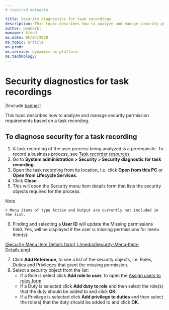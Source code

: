 ```yaml
---
# required metadata

title: Security diagnostics for task recordings
description: This topic describes how to analyze and manage security permission requirements based on a task recording.
author: peakerbl
manager: kfend
ms.date: 05/04/2020
ms.topic: article
ms.prod: 
ms.service: dynamics-ax-platform
ms.technology: 
---
```


# Security diagnostics for task recordings

[!include [banner](../../includes/banner.md)]

This topic describes how to analyze and manage security permission requirements based on a task recording.

## To diagnose security for a task recording

1.	A task recording of the user process being analyzed is a prerequisite. To record a business process, see [Task recorder resources](../dev-itpro/user-interface/task-recorder.md)
2.	Go to **System administration > Security > Security diagnostic for task recording**.
3.	Open the task recording from its location, i.e. click **Open from this PC** or **Open from Lifecycle Services**.
4.	Click **Close**.
5.	This will open the Security menu item details form that lists the security objects required for the process.

   > [!NOTE]
    > Menu items of type Action and Output are currently not included in the list.

6.	Finding and selecting a **User ID** will update the Missing permissions field. 
    Yes, will be displayed if the user is missing permissions for menu item(s):

  [[Security Menu Item Details form] (./media/Security-Menu-Item-Details.png)](./media/Security-Menu-Item-Details.png)

7.	Click **Add Reference**, to see a list of the security objects, i.e. Roles, Duties and Privileges that grant the missing permission.
8.	Select a security object from the list:
	  - If a Role is select click **Add role to user**, to open the [Assign users to roles form](../dev-itpro/sysadmin/media/role-to-user-assignments.png)
	  - If a Duty is selected click **Add duty to role** and then select the role(s) that the duty should be added to and click **OK**.
	  - If a Privilege is selected click **Add privilege to duties** and then select the role(s) that the duty should be added to and click **OK**.
